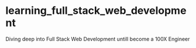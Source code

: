 # learning_full_stack_web_development
Diving deep into Full Stack Web Development untill become a 100X Engineer
